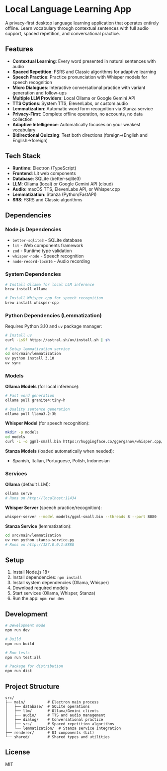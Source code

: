 # Local Language Learning App

A privacy-first desktop language learning application that operates entirely offline. Learn vocabulary through contextual sentences with full audio support, spaced repetition, and conversational practice.

## Features

- **Contextual Learning**: Every word presented in natural sentences with audio
- **Spaced Repetition**: FSRS and Classic algorithms for adaptive learning
- **Speech Practice**: Practice pronunciation with Whisper models for speech recognition
- **Micro Dialogues**: Interactive conversational practice with variant generation and follow-ups
- **Multiple LLM Providers**: Local Ollama or Google Gemini API
- **TTS Options**: System TTS, ElevenLabs, or custom audio
- **Lemmatization**: Automatic word form recognition via Stanza service
- **Privacy-First**: Complete offline operation, no accounts, no data collection
- **Adaptive Intelligence**: Automatically focuses on your weakest vocabulary
- **Bidirectional Quizzing**: Test both directions (foreign→English and English→foreign)

## Tech Stack

- **Runtime**: Electron (TypeScript)
- **Frontend**: Lit web components
- **Database**: SQLite (better-sqlite3)
- **LLM**: Ollama (local) or Google Gemini API (cloud)
- **Audio**: macOS TTS, ElevenLabs API, or Whisper.cpp
- **Lemmatization**: Stanza (Python/FastAPI)
- **SRS**: FSRS and Classic algorithms

## Dependencies

### Node.js Dependencies
- `better-sqlite3` - SQLite database
- `lit` - Web components framework
- `zod` - Runtime type validation
- `whisper-node` - Speech recognition
- `node-record-lpcm16` - Audio recording

### System Dependencies
```bash
# Install Ollama for local LLM inference
brew install ollama

# Install Whisper.cpp for speech recognition
brew install whisper-cpp
```

### Python Dependencies (Lemmatization)
Requires Python 3.10 and `uv` package manager:
```bash
# Install uv
curl -LsSf https://astral.sh/uv/install.sh | sh

# Setup lemmatization service
cd src/main/lemmatization
uv python install 3.10
uv sync
```

### Models

**Ollama Models** (for local inference):
```bash
# Fast word generation
ollama pull granite4:tiny-h

# Quality sentence generation
ollama pull llama3.2:3b
```

**Whisper Model** (for speech recognition):
```bash
mkdir -p models
cd models
curl -L -o ggml-small.bin https://huggingface.co/ggerganov/whisper.cpp/resolve/main/ggml-small.bin
```

**Stanza Models** (loaded automatically when needed):
- Spanish, Italian, Portuguese, Polish, Indonesian

### Services

**Ollama** (default LLM):
```bash
ollama serve
# Runs on http://localhost:11434
```

**Whisper Server** (speech practice/recognition):
```bash
whisper-server --model models/ggml-small.bin --threads 8 --port 8080
```

**Stanza Service** (lemmatization):
```bash
cd src/main/lemmatization
uv run python stanza-service.py
# Runs on http://127.0.0.1:8888
```

## Setup

1. Install Node.js 18+
2. Install dependencies: `npm install`
3. Install system dependencies (Ollama, Whisper)
4. Download required models
5. Start services (Ollama, Whisper, Stanza)
6. Run the app: `npm run dev`

## Development

```bash
# Development mode
npm run dev

# Build
npm run build

# Run tests
npm run test:all

# Package for distribution
npm run dist
```

## Project Structure

```
src/
├── main/          # Electron main process
│   ├── database/  # SQLite operations
│   ├── llm/       # Ollama/Gemini clients
│   ├── audio/     # TTS and audio management
│   ├── dialog/    # Conversational practice
│   ├── srs/       # Spaced repetition algorithms
│   └── lemmatization/  # Stanza service integration
├── renderer/      # UI components (Lit)
└── shared/        # Shared types and utilities
```

## License

MIT
